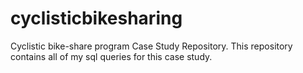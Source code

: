 # cyclisticbikesharing
Cyclistic bike-share program Case Study Repository. This repository contains all of my sql queries for this case study.

